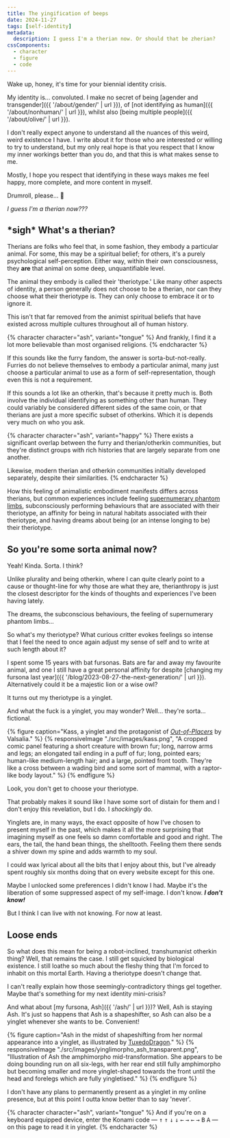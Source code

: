 ```yaml
---
title: The yingification of beeps
date: 2024-11-27
tags: [self-identity]
metadata:
  description: I guess I'm a therian now. Or should that be zherian?
cssComponents:
  - character
  - figure
  - code
---
```


Wake up, honey, it's time for your biennial identity crisis.

My identity is... convoluted. I make no secret of being [agender and transgender]({{ '/about/gender/' | url }}), of [not identifying as human]({{ '/about/nonhuman/' | url }}), whilst also [being multiple people]({{ '/about/olive/' | url }}).

I don't really expect anyone to understand all the nuances of this weird, weird existence I have. I write about it for those who are interested or willing to try to understand, but my only real hope is that you respect that I know my inner workings better than you do, and that this is what makes sense to me.

Mostly, I hope you respect that identifying in these ways makes me feel happy, more complete, and more content in myself.

Drumroll, please... 🥁

_I guess I'm a therian now???_

## \*sigh\* What's a therian?

Therians are folks who feel that, in some fashion, they embody a particular animal. For some, this may be a spiritual belief; for others, it's a purely psychological self-perception. Either way, within their own consciousness, they **are** that animal on some deep, unquantifiable level.

The animal they embody is called their 'theriotype.' Like many other aspects of identity, a person generally does not choose to be a therian, nor can they choose what their theriotype is. They can only choose to embrace it or to ignore it.

This isn't that far removed from the animist spiritual beliefs that have existed across multiple cultures throughout all of human history.

{% character character="ash", variant="tongue" %}
And frankly, I find it a lot more believable than most organised religions.
{% endcharacter %}

If this sounds like the furry fandom, the answer is sorta-but-not-really. Furries do not believe themselves to embody a particular animal, many just choose a particular animal to use as a form of self-representation, though even this is not a requirement.

If this sounds a lot like an otherkin, that's because it pretty much is. Both involve the individual identifying as something other than human. They could variably be considered different sides of the same coin, or that therians are just a more specific subset of otherkins. Which it is depends very much on who you ask.

{% character character="ash", variant="happy" %}
There exists a significant overlap between the furry and therian/otherkin communities, but they're distinct groups with rich histories that are largely separate from one another.

Likewise, modern therian and otherkin communities initially developed separately, despite their similarities.
{% endcharacter %}

How this feeling of animalistic embodiment manifests differs across therians, but common experiences include feeling [supernumerary phantom limbs](https://en.wikipedia.org/wiki/Supernumerary_phantom_limb), subconsciously performing behaviours that are associated with their theriotype, an affinity for being in natural habitats associated with their theriotype, and having dreams about being (or an intense longing to be) their theriotype.

## So you're some sorta animal now?

Yeah! Kinda. Sorta. I think?

Unlike plurality and being otherkin, where I can quite clearly point to a cause or thought-line for why those are what they are, therianthropy is just the closest descriptor for the kinds of thoughts and experiences I've been having lately.

The dreams, the subconscious behaviours, the feeling of supernumerary phantom limbs...

So what's my theriotype? What curious critter evokes feelings so intense that I feel the need to once again adjust my sense of self and to write at such length about it?

I spent some 15 years with bat fursonas. Bats are far and away my favourite animal, and one I still have a great personal affinity for despite [changing my fursona last year]({{ '/blog/2023-08-27-the-next-generation/' | url }}). Alternatively could it be a majestic lion or a wise owl?

It turns out my theriotype is a yinglet.

And what the fuck is a yinglet, you may wonder? Well... they're sorta... fictional.

{% figure caption="Kass, a yinglet and the protagonist of [_Out-of-Placers_](https://www.valsalia.com/) by Valsalia." %}
{% responsiveImage "./src/images/kass.png", "A cropped comic panel featuring a short creature with brown fur; long, narrow arms and legs; an elongated tail ending in a puff of fur; long, pointed ears; human-like medium-length hair; and a large, pointed front tooth. They're like a cross between a wading bird and some sort of mammal, with a raptor-like body layout." %}
{% endfigure %}

Look, you don't get to choose your theriotype.

That probably makes it sound like I have some sort of distain for them and I don't enjoy this revelation, but I do. I _shockingly_ do.

Yinglets are, in many ways, the exact opposite of how I've chosen to present myself in the past, which makes it all the more surprising that imagining myself as one feels so damn comfortable and good and right. The ears, the tail, the hand bean things, the shelltooth. Feeling them there sends a shiver down my spine and adds warmth to my soul.

I could wax lyrical about all the bits that I enjoy about this, but I've already spent roughly six months doing that on every website except for this one.

Maybe I unlocked some preferences I didn't know I had. Maybe it's the liberation of some suppressed aspect of my self-image. I don't know. **_I don't know!_**

But I think I can live with not knowing. For now at least.

## Loose ends

So what does this mean for being a robot-inclined, transhumanist otherkin thing? Well, that remains the case. I still get squicked by biological existence. I still loathe so much about the fleshy thing that I'm forced to inhabit on this mortal Earth. Having a theriotype doesn't change that.

I can't really explain how those seemingly-contradictory things gel together. Maybe that's something for my next identity mini-crisis?

And what about [my fursona, Ash]({{ '/ash/' | url }})? Well, Ash is staying Ash. It's just so happens that Ash is a shapeshifter, so Ash can also be a yinglet whenever she wants to be. Convenient!

{% figure caption="Ash in the midst of shapeshifting from her normal appearance into a yinglet, as illustrated by [TuxedoDragon](//tuxedodragon.art)." %}
{% responsiveImage "./src/images/yinglimorpho_ash_transparent.png", "Illustration of Ash the amphimorpho mid-transformation. She appears to be doing bounding run on all six-legs, with her rear end still fully amphimorpho but becoming smaller and more yinglet-shaped towards the front until the head and forelegs which are fully yingletised." %}
{% endfigure %}

I don't have any plans to permanently present as a yinglet in my online presence, but at this point I outta know better than to say 'never'.

{% character character="ash", variant="tongue" %}
And if you're on a keyboard equipped device, enter the Konami code — <kbd>↑</kbd> <kbd>↑</kbd> <kbd>↓</kbd> <kbd>↓</kbd> <kbd>←</kbd> <kbd>→</kbd> <kbd>←</kbd> <kbd>→</kbd> <kbd>B</kbd> <kbd>A</kbd> — on this page to read it in yinglet.
{% endcharacter %}
